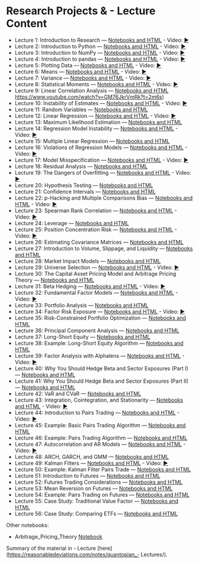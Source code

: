 **Research Projects & - Lecture Content**
===================

- Lecture 1: Introduction to Research — [Notebooks and HTML](https://github.com/vtecftwy/quantopian/blob/master/notebooks/lectures/Introduction_to_Research/) - Video: [▶️](https://www.youtube.com/watch?v=W-TlWzwM208)
- Lecture 2: Introduction to Python — [Notebooks amd HTML](https://github.com/vtecftwy/quantopian/tree/master/notebooks/lectures/Introduction_to_Python) - Video: [▶️](https://www.youtube.com/watch?v=bQUWLkKzpxE)
- Lecture 3: Introduction to NumPy — [Notebooks and HTML](https://github.com/vtecftwy/quantopian/tree/master/notebooks/lectures/Introduction_to_NumPy) - Video: [▶️](https://www.youtube.com/watch?v=48RqKyD6fas)
- Lecture 4: Introduction to pandas — [Notebooks and HTML](https://github.com/vtecftwy/quantopian/tree/master/notebooks/lectures/Introduction_to_Pandas) - Video: [▶️](https://www.youtube.com/watch?v=pAkEuv1lj08)
- Lecture 5: Plotting Data — [Notebooks and HTML](https://github.com/vtecftwy/quantopian/tree/master/notebooks/lectures/Plotting_Data) - Video: [▶️](https://www.youtube.com/watch?v=nKq_wz3Qk8w)
- Lecture 6: Means — [Notebooks and HTML](https://github.com/vtecftwy/quantopian/tree/master/notebooks/lectures/Means) - Video: [▶️](https://www.youtube.com/watch?v=XYbsBsRtCjw)
- Lecture 7: Variance — [Notebooks and HTML](https://github.com/vtecftwy/quantopian/tree/master/notebooks/lectures/Variance) - Video: [▶️](https://www.youtube.com/watch?v=0AWY0odmjSs)
- Lecture 8: Statistical Moments — [Notebooks and HTML](https://github.com/vtecftwy/quantopian/tree/master/notebooks/lectures/Statistical_Moments) - Video: [▶️](https://www.youtube.com/watch?v=mkVA_xUWDI0)
- Lecture 9: Linear Correlation Analysis — [Notebooks and HTML](https://github.com/vtecftwy/quantopian/tree/master/notebooks/lectures/Linear_Correlation_Analysis) https://www.youtube.com/watch?v=GM76JkrVmRk?t=2m6s)
- Lecture 10: Instability of Estimates — [Notebooks and HTML](https://github.com/vtecftwy/quantopian/tree/master/notebooks/lectures/Instability_of_Estimates) - Video: [▶️](https://www.youtube.com/watch?v=2pbu3_6lF40)
- Lecture 11: Random Variables — [Notebooks and HTML](https://github.com/vtecftwy/quantopian/tree/master/notebooks/lectures/Random_Variables)
- Lecture 12: Linear Regression — [Notebooks and HTML](https://github.com/vtecftwy/quantopian/tree/master/notebooks/lectures/Linear_Regression) - Video: [▶️](https://www.youtube.com/watch?v=Af0l3TQJ3h8?t=3m36s)
- Lecture 13: Maximum Likelihood Estimation — [Notebooks and HTML](https://github.com/vtecftwy/quantopian/tree/master/notebooks/lectures/Maximum_Likelihood_Estimation)
- Lecture 14: Regression Model Instability — [Notebooks and HTML](https://github.com/vtecftwy/quantopian/tree/master/notebooks/lectures/Regression_Model_Instability) - Video: [▶️](https://www.youtube.com/watch?v=HMQ34PfhzGE)
- Lecture 15: Multiple Linear Regression — [Notebooks and HTML](https://github.com/vtecftwy/quantopian/tree/master/notebooks/lectures/Multiple_Linear_Regression)
- Lecture 16: Violations of Regression Models — [Notebooks and HTML](https://github.com/vtecftwy/quantopian/tree/master/notebooks/lectures/Violations_of_Regression_Models) - Video: [▶️](https://www.youtube.com/watch?v=xM94MRs8U3M)
- Lecture 17: Model Misspecification — [Notebooks and HTML](https://github.com/vtecftwy/quantopian/tree/master/notebooks/lectures/Model_Misspecification) - Video: [▶️](https://www.youtube.com/watch?v=t4peS8Ak-sY)
- Lecture 18: Residual Analysis — [Notebooks and HTML](https://github.com/vtecftwy/quantopian/tree/master/notebooks/lectures/Residuals_Analysis)
- Lecture 19: The Dangers of Overfitting — [Notebooks and HTML](https://github.com/vtecftwy/quantopian/tree/master/notebooks/lectures/The_Dangers_of_Overfitting) - Video: [▶️](https://www.youtube.com/watch?v=KNCgvjyKrcw)
- Lecture 20: Hypothesis Testing — [Notebooks and HTML](https://github.com/vtecftwy/quantopian/tree/master/notebooks/lectures/Hypothesis_Testing)
- Lecture 21: Confidence Intervals — [Notebooks and HTML](https://github.com/vtecftwy/quantopian/tree/master/notebooks/lectures/Confidence_Intervals)
- Lecture 22: p-Hacking and Multiple Comparisons Bias — [Notebooks and HTML](https://github.com/vtecftwy/quantopian/tree/master/notebooks/lectures/p-Hacking_and_Multiple_Comparisons_Bias) - Video: [▶️](https://www.youtube.com/watch?v=YiDfbYtgUPc)
- Lecture 23: Spearman Rank Correlation — [Notebooks and HTML](https://github.com/vtecftwy/quantopian/tree/master/notebooks/lectures/Spearman_Rank_Correlation) - Video: [▶️](https://www.youtube.com/watch?v=GM76JkrVmRk?t=25m51s)
- Lecture 24: Leverage — [Notebooks and HTML](https://github.com/vtecftwy/quantopian/tree/master/notebooks/lectures/Leverage)
- Lecture 25: Position Concentration Risk — [Notebooks and HTML](https://github.com/vtecftwy/quantopian/tree/master/notebooks/lectures/Position_Concentration_Risk) - Video: [▶️](https://www.youtube.com/watch?v=I1z7B2_FarQ)
- Lecture 26: Estimating Covariance Matrices — [Notebooks and HTML](https://github.com/vtecftwy/quantopian/tree/master/notebooks/lectures/Estimating_Covariance_Matrices)
- Lecture 27: Introduction to Volume, Slippage, and Liquidity — [Notebooks and HTML](https://github.com/vtecftwy/quantopian/tree/master/notebooks/lectures/Introduction_to_Volume_Slippage_and_Liquidity)
- Lecture 28: Market Impact Models — [Notebooks and HTML](https://github.com/vtecftwy/quantopian/tree/master/notebooks/lectures/Market_Impact_Model)
- Lecture 29: Universe Selection — [Notebooks and HTML](https://github.com/vtecftwy/quantopian/tree/master/notebooks/lectures/Universe_Selection) - Video: [▶️](https://www.youtube.com/watch?v=oa5RhuHVbH0)
- Lecture 30: The Capital Asset Pricing Model and Arbitrage Pricing Theory — [Notebooks and HTML](https://github.com/vtecftwy/quantopian/tree/master/notebooks/lectures/CAPM_and_Arbitrage_Pricing_Theory)
- Lecture 31: Beta Hedging — [Notebooks and HTML](https://github.com/vtecftwy/quantopian/tree/master/notebooks/lectures/Beta_Hedging) - Video: [▶️](https://www.youtube.com/watch?v=Af0l3TQJ3h8?t=22m14s)
- Lecture 32: Fundamental Factor Models — [Notebooks and HTML](https://github.com/vtecftwy/quantopian/tree/master/notebooks/lectures/Fundamental_Factor_Models) - Video: [▶️](https://www.youtube.com/watch?v=P16zDtf0CE0)
- Lecture 33: Portfolio Analysis — [Notebooks and HTML](https://github.com/vtecftwy/quantopian/tree/master/notebooks/lectures/Portfolio_Analysis)
- Lecture 34: Factor Risk Exposure — [Notebooks and HTML](https://github.com/vtecftwy/quantopian/tree/master/notebooks/lectures/Factor_Risk_Exposure) - Video: [▶️](https://www.youtube.com/watch?v=Ep8Y5JfQoRg)
- Lecture 35: Risk-Constrained Portfolio Optimization — [Notebooks and HTML](https://github.com/vtecftwy/quantopian/tree/master/notebooks/lectures/Factor_Based_Risk_Management)
- Lecture 36: Principal Component Analysis — [Notebooks and HTML](https://github.com/vtecftwy/quantopian/tree/master/notebooks/lectures/PCA)
- Lecture 37: Long-Short Equity — [Notebooks and HTML](https://github.com/vtecftwy/quantopian/tree/master/notebooks/lectures/Long-Short_Equity)
- Lecture 38: Example: Long-Short Equity Algorithm — [Notebooks and HTML](https://github.com/vtecftwy/quantopian/tree/master/notebooks/lectures/Long-Short_Equity)
- Lecture 39: Factor Analysis with Alphalens — [Notebooks and HTML](https://github.com/vtecftwy/quantopian/tree/master/notebooks/lectures/Factor_Analysis) - Video: [▶️](https://www.youtube.com/watch?v=v5IYcBxMDYE)
- Lecture 40: Why You Should Hedge Beta and Sector Exposures (Part I) — [Notebooks and HTML](https://github.com/vtecftwy/quantopian/tree/master/notebooks/lectures/Why_Hedge_I)
- Lecture 41: Why You Should Hedge Beta and Sector Exposures (Part II) — [Notebooks and HTML](https://github.com/vtecftwy/quantopian/tree/master/notebooks/lectures/Why_Hedge_II)
- Lecture 42: VaR and CVaR — [Notebooks and HTML](https://github.com/vtecftwy/quantopian/tree/master/notebooks/lectures/VaR_and_CVaR)
- Lecture 43: Integration, Cointegration, and Stationarity — [Notebooks and HTML](https://github.com/vtecftwy/quantopian/tree/master/notebooks/lectures/Integration_Cointegration_and_Stationarity) - Video: [▶️](https://www.youtube.com/watch?v=Pn_RiDbK82M)
- Lecture 44: Introduction to Pairs Trading — [Notebooks and HTML](https://github.com/vtecftwy/quantopian/tree/master/notebooks/lectures/Introduction_to_Pairs_Trading) - Video: [▶️](https://www.youtube.com/watch?v=JTucMRYMOyY)
- Lecture 45: Example: Basic Pairs Trading Algorithm — [Notebooks and HTML](https://github.com/vtecftwy/quantopian/tree/master/notebooks/lectures/Introduction_to_Pairs_Trading)
- Lecture 46: Example: Pairs Trading Algorithm — [Notebooks and HTML](https://github.com/vtecftwy/quantopian/tree/master/notebooks/lectures/Introduction_to_Pairs_Trading)
- Lecture 47: Autocorrelation and AR Models — [Notebooks and HTML](https://github.com/vtecftwy/quantopian/tree/master/notebooks/lectures/Autocorrelation_and_AR_Models) - Video: [▶️](https://www.youtube.com/watch?v=fnrSZvla51Y)
- Lecture 48: ARCH, GARCH, and GMM — [Notebooks and HTML](https://github.com/vtecftwy/quantopian/tree/master/notebooks/lectures/ARCH_GARCH_and_GMM)
- Lecture 49: Kalman Filters — [Notebooks and HTML](https://github.com/vtecftwy/quantopian/tree/master/notebooks/lectures/Kalman_Filters) - Video: [▶️](https://www.youtube.com/watch?v=RxIdLu18SsE)
- Lecture 50: Example: Kalman Filter Pairs Trade — [Notebooks and HTML](https://github.com/vtecftwy/quantopian/tree/master/notebooks/lectures/Kalman_Filters)
- Lecture 51: Introduction to Futures — [Notebooks and HTML](https://github.com/vtecftwy/quantopian/tree/master/notebooks/lectures/Introduction_to_Futures)
- Lecture 52: Futures Trading Considerations — [Notebooks and HTML](https://github.com/vtecftwy/quantopian/tree/master/notebooks/lectures/Futures_Trading_Considerations)
- Lecture 53: Mean Reversion on Futures — [Notebooks and HTML](https://github.com/vtecftwy/quantopian/tree/master/notebooks/lectures/Mean_Reversion_on_Futures)
- Lecture 54: Example: Pairs Trading on Futures — [Notebooks and HTML](https://github.com/vtecftwy/quantopian/tree/master/notebooks/lectures/Introduction_to_Pairs_Trading)
- Lecture 55: Case Study: Traditional Value Factor — [Notebooks and HTML](https://github.com/vtecftwy/quantopian/tree/master/notebooks/lectures/Case_Study_Traditional_Value_Factor)
- Lecture 56: Case Study: Comparing ETFs — [Notebooks and HTML](https://github.com/vtecftwy/quantopian/tree/master/notebooks/lectures/Case_Study_Comparing_ETFs)


Other notebooks:
- Arbitrage_Pricing_Theory [Notebook](https://github.com/vtecftwy/quantopian/tree/master/notebooks/lectures/Arbitrage_Pricing_Theory)


Summary of the material in - Lecture [here](https://reasonabledeviations.com/notes/quantopian_- Lectures/).